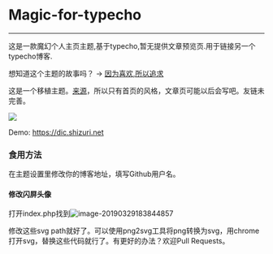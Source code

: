 # Magic-for-typecho
___________________________

这是一款魔幻个人主页主题,基于typecho,暂无提供文章预览页.用于链接另一个typecho博客.

想知道这个主题的故事吗？ → [因为喜欢,所以追求](https://shizuri.net/archives/86/)

这是一个移植主题。[来源](https://tuzi.moe)，所以只有首页的风格，文章页可能以后会写吧。友链未完善。


![](https://i.loli.net/2019/03/29/5c9df7336e7e7.gif)


Demo:  <https://dic.shizuri.net>

### 食用方法

在主题设置里修改你的博客地址，填写Github用户名。



#### 修改闪屏头像

打开index.php找到![image-20190329183844857](https://ws3.sinaimg.cn/large/006tKfTcly1g1jun5fhiuj31380l510d.jpg)

修改这些svg path就好了。可以使用png2svg工具将png转换为svg，用chrome打开svg，替换这些代码就行了。有更好的办法？欢迎Pull Requests。



